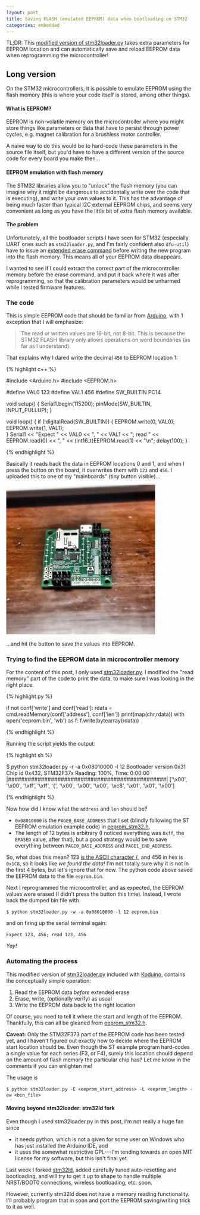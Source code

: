 ```yaml
---
layout: post
title: Saving FLASH (emulated EEPROM) data when bootloading on STM32
categories: embedded
---
```


TL;DR: This [modified version of stm32loader.py](https://github.com/avikde/koduino/blob/master/stm32/system/stm32loader.py) takes extra parameters for EEPROM location and can automatically save and reload EEPROM data when reprogramming the microcontroller!

## Long version

On the STM32 microcontrollers, it is possible to emulate EEPROM using the flash memory (this is where your code itself is stored, among other things).

#### What is EEPROM?

EEPROM is non-volatile memory on the microcontroller where you might store things like parameters or data that have to persist through power cycles, e.g. magnet calibration for a brushless motor controller. 

A naive way to do this would be to hard-code these parameters in the source file itself, but you'd have to have a different version of the source code for every board you make then...

#### EEPROM emulation with flash memory

The STM32 libraries allow you to "unlock" the flash memory (you can imagine why it might be dangerous to accidentally write over the code that is executing), and write your own values to it. This has the advantage of being much faster than typical I2C external EEPROM chips, and seems very convenient as long as you have the little bit of extra flash memory available.

#### The problem

Unfortunately, all the bootloader scripts I have seen for STM32 (especially UART ones such as `stm32loader.py`, and I'm fairly confident also `dfu-util`) have to issue an [extended erase command](http://www.st.com/web/en/resource/technical/document/application_note/CD00264342.pdf) before writing the new program into the flash memory. This means all of your EEPROM data disappears.

I wanted to see if I could extract the correct part of the microcontroller memory before the erase command, and put it back where it was after reprogramming, so that the calibration parameters would be unharmed while I tested firmware features.

### The code

This is simple EEPROM code that should be familiar from [Arduino](http://arduino.cc/en/Reference/EEPROM), with 1 exception that I will emphasize:

> The read or written values are 16-bit, not 8-bit. This is because the STM32 FLASH library only allows operations on word boundaries (as far as I understand).

That explains why I dared write the decimal `456` to EEPROM location 1:

{% highlight c++ %}

#include <Arduino.h>
#include <EEPROM.h>

#define VAL0 123
#define VAL1 456
#define SW_BUILTIN PC14

void setup() {
  Serial1.begin(115200);
  pinMode(SW_BUILTIN, INPUT_PULLUP);
}

void loop() {
  if (!digitalRead(SW_BUILTIN)) {
    EEPROM.write(0, VAL0);
    EEPROM.write(1, VAL1);    
  }
  Serial1 << "Expect " << VAL0 << ", " << VAL1 << "; read " << EEPROM.read(0) << ", " << (int16_t)EEPROM.read(1) << "\n";
  delay(100);
}

{% endhighlight %}

Basically it reads back the data in EEPROM locations 0 and 1, and when I press the button on the board, it overwrites them with `123` and `456`. I uploaded this to one of my "mainboards" (tiny button visible)...

![](/images/mainboard_v1.1.jpg "Mainboard v1.1")

...and hit the button to save the values into EEPROM.

### Trying to find the EEPROM data in microcontroller memory

For the content of this post, I only used [stm32loader.py](https://github.com/avikde/koduino/blob/master/stm32/system/stm32loader.py). I modified the "read memory" part of the code to print the data, to make sure I was looking in the right place.

{% highlight py %}

if not conf['write'] and conf['read']:
  rdata = cmd.readMemory(conf['address'], conf['len'])
  print(map(chr,rdata))
  with open('eeprom.bin', 'wb') as f:
    f.write(bytearray(rdata))

{% endhighlight %}

Running the script yields the output:

{% highlight sh %}

$ python stm32loader.py -r -a 0x08010000 -l 12
Bootloader version 0x31
Chip id 0x432, STM32F37x
Reading: 100%, Time: 0:00:00 |################################################|
['\x00', '\x00', '\xff', '\xff', '{', '\x00', '\x00', '\x00', '\xc8', '\x01', '\x01', '\x00']

{% endhighlight %}

Now how did I know what the `address` and `len` should be? 

* `0x08010000` is the `PAGE0_BASE_ADDRESS` that I set (blindly following the ST EEPROM emulation example code) in [eeprom_stm32.h](https://github.com/avikde/koduino/blob/master/stm32/libraries/EEPROM/eeprom_stm32.h),
* The length of 12 bytes is arbitrary (I noticed everything was `0xff`, the `ERASED` value, after that), but a good strategy would be to save everything between `PAGE0_BASE_ADDRESS` and `PAGE1_END_ADDRESS`.

So, what does this mean? 123 [is the ASCII character `{`](http://www.asciitable.com/), and 456 in hex is `0x1C8`, so it looks like *we found the data!* I'm not totally sure why it is not in the first 4 bytes, but let's ignore that for now. The python code above saved the EEPROM data to the file `eeprom.bin`. 

Next I reprogrammed the microcontroller, and as expected, the EEPROM values were erased (I didn't press the button this time). Instead, I wrote back the dumped bin file with

    $ python stm32loader.py -w -a 0x08010000 -l 12 eeprom.bin

and on firing up the serial terminal again:

    Expect 123, 456; read 123, 456

*Yay!*

### Automating the process

This modified version of [stm32loader.py](https://github.com/avikde/koduino/blob/master/stm32/system/stm32loader.py#L526) included with [Koduino](https://github.com/avikde/koduino), contains the conceptually simple operation:

1. Read the EEPROM data *before* extended erase
2. Erase, write, (optionally verify) as usual
3. Write the EEPROM data back to the right location

Of course, you need to tell it where the start and length of the EEPROM. Thankfully, this can all be gleaned from [eeprom_stm32.h](https://github.com/avikde/koduino/blob/master/stm32/libraries/EEPROM/eeprom_stm32.h). 

**Caveat:** Only the STM32F373 part of the EEPROM code has been tested yet, and I haven't figured out exactly how to decide where the EEPROM start location should be. Even though the ST example program hard-codes a single value for each series (F3, or F4), surely this location should depend on the amount of flash memory the particular chip has? Let me know in the comments if you can enlighten me!

The usage is

    $ python stm32loader.py -E <eeprom_start_address> -L <eeprom_length> -ew <bin_file>

#### Moving beyond stm32loader: stm32ld fork

Even though I used stm32loader.py in this post, I'm not really a huge fan since

* it needs python, which is not a given for some user on Windows who has just installed the Arduino IDE, and
* it uses the somewhat restrictive GPL---I'm tending towards an open MIT license for my software, but this isn't final yet.

Last week I forked [stm32ld](https://github.com/avikde/stm32ld), added carefully tuned auto-resetting and bootloading, and will try to get it up to shape to handle multiple NRST/BOOT0 connections, wireless bootloading, etc. soon.

However, currently stm32ld does not have a memory reading functionality. I'll probably program that in soon and port the EEPROM saving/writing trick to it as well.

